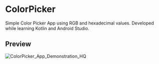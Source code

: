 # ColorPicker
Simple Color Picker App using RGB and hexadecimal values. Developed while learning Kotlin and Android Studio.
## Preview
![ColorPicker_App_Demonstration_HQ](https://user-images.githubusercontent.com/58924692/135376909-9811ba5f-6d8c-4104-9494-6abfa26f5f3b.gif)
